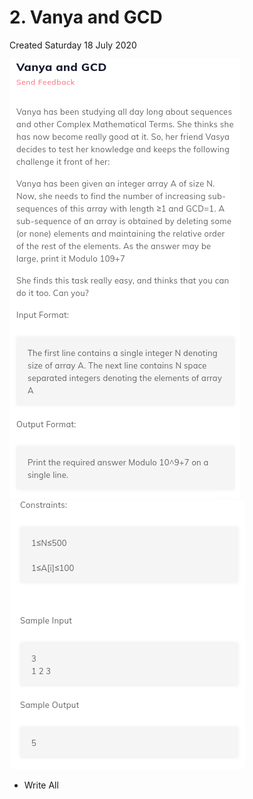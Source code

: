 # 2. Vanya and GCD
Created Saturday 18 July 2020

![](2._Vanya_and_GCD_-_40/pasted_image.png)
![](2._Vanya_and_GCD_-_40/pasted_image001.png)

* Write All


